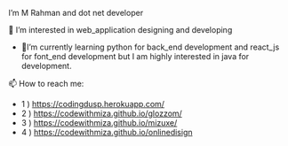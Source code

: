 I’m M Rahman and dot net developer 


👀 I’m interested in web_application designing and developing

- 🔭I’m currently learning python for back_end development and react_js for font_end development but I am highly interested in java for development.

📫 How to reach me:
-  1 )  https://codingdusp.herokuapp.com/
-  2 )  https://codewithmiza.github.io/glozzom/
-  3 )  https://codewithmiza.github.io/mizuxe/
-  4 )  https://codewithmiza.github.io/onlinedisign



 

<!--
- 🌱 I’m currently learning ...
- 👯 I’m looking to collaborate on ...
- 🤔 I’m looking for help with ...
- 💬 Ask me about ...



**codeWithMiza/codeWithMiza** is a ✨ _special_ ✨ repository because its `README.md` (this file) appears on your GitHub profile.

Here are some ideas to get you started:
- 😄 Pronouns: ...
- ⚡ Fun fact: ...
-->










